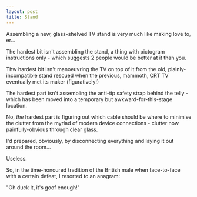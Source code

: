```yaml
---
layout: post
title: Stand
---
```


Assembling a new, glass-shelved TV stand is very much like making love to, er…

The hardest bit isn't assembling the stand, a thing with pictogram instructions only - which suggests 2 people would be better at it than you.

Thw hardest bit isn't manoeuvring the TV on top of it from the old, plainly-incompatible stand rescued when the previous, mammoth, CRT TV eventually met its maker (figuratively!)

The hardest part isn't assembling the anti-tip safety strap behind the telly - which has been moved into a temporary but awkward-for-this-stage location.

No, *the* hardest part is figuring out which cable should be where to minimise the clutter from the myriad of modern device connections - clutter now painfully-obvious through clear glass.

I'd prepared, obviously, by disconnecting everything and laying it out around the room…

Useless.

So, in the time-honoured tradition of the British male when face-to-face with a certain defeat, I resorted to an anagram:

"Oh duck it, it's goof enough!"
